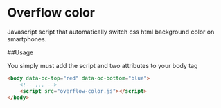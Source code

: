 # Overflow color

Javascript script that automatically switch css html background color on smartphones.

##Usage

You simply must add the script and two attributes to your body tag

```html
<body data-oc-top="red" data-oc-bottom="blue">
    <!-- ... -->
    <script src="overflow-color.js"></script>
</body>
```
